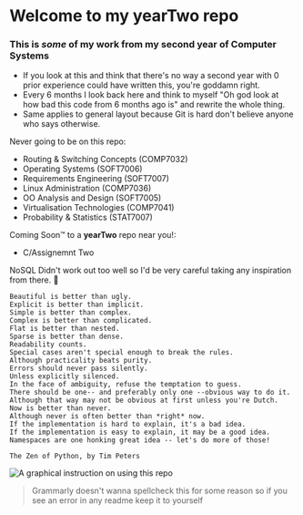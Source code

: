 # Welcome to my **yearTwo** repo
### This is _some_ of my work from my second year of Computer Systems

* If you look at this and think that there's no way a second year with 0 prior experience could have written this, you're goddamn right.
* Every 6 months I look back here and think to myself "Oh god look at how bad this code from 6 months ago is" and rewrite the whole thing.
* Same applies to general layout because Git is hard don't believe anyone who says otherwise.

Never going to be on this repo:
* Routing & Switching Concepts (COMP7032)
* Operating Systems (SOFT7006)
* Requirements Engineering (SOFT7007)
* Linux Administration (COMP7036)
* OO Analysis and Design (SOFT7005)
* Virtualisation Technologies (COMP7041)
* Probability & Statistics (STAT7007)

Coming Soon™ to a **yearTwo** repo near you!:
* C/Assignemnt Two

NoSQL Didn't work out too well so I'd be very careful taking any inspiration from there. :cowboy_hat_face:

```
Beautiful is better than ugly.
Explicit is better than implicit.
Simple is better than complex.
Complex is better than complicated.
Flat is better than nested.
Sparse is better than dense.
Readability counts.
Special cases aren't special enough to break the rules.
Although practicality beats purity.
Errors should never pass silently.
Unless explicitly silenced.
In the face of ambiguity, refuse the temptation to guess.
There should be one-- and preferably only one --obvious way to do it.
Although that way may not be obvious at first unless you're Dutch.
Now is better than never.
Although never is often better than *right* now.
If the implementation is hard to explain, it's a bad idea.
If the implementation is easy to explain, it may be a good idea.
Namespaces are one honking great idea -- let's do more of those!

The Zen of Python, by Tim Peters
```

![A graphical instruction on using this repo](https://i.kym-cdn.com/photos/images/newsfeed/001/208/115/7e1.png)

> Grammarly doesn't wanna spellcheck this for some reason so if you see an error in any readme keep it to yourself
